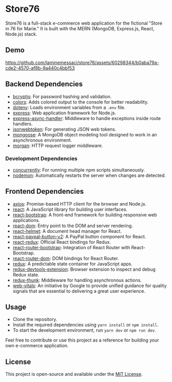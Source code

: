 # Store76

Store76 is a full-stack e-commerce web application for the fictional "Store in 76 for Marie." It is built with the MERN (MongoDB, Express.js, React, Node.js) stack.
## Demo 
https://github.com/laminemessaci/store76/assets/60298344/b0aba79a-cde2-4570-af8b-9a440c4bbf53

## Backend Dependencies
- [bcryptjs](https://www.npmjs.com/package/bcryptjs): For password hashing and validation.
- [colors](https://www.npmjs.com/package/colors): Adds colored output to the console for better readability.
- [dotenv](https://www.npmjs.com/package/dotenv): Loads environment variables from a `.env` file.
- [express](https://expressjs.com/): Web application framework for Node.js.
- [express-async-handler](https://www.npmjs.com/package/express-async-handler): Middleware to handle exceptions inside route handlers.
- [jsonwebtoken](https://www.npmjs.com/package/jsonwebtoken): For generating JSON web tokens.
- [mongoose](https://mongoosejs.com/): A MongoDB object modeling tool designed to work in an asynchronous environment.
- [morgan](https://www.npmjs.com/package/morgan): HTTP request logger middleware.

### Development Dependencies
- [concurrently](https://www.npmjs.com/package/concurrently): For running multiple npm scripts simultaneously.
- [nodemon](https://www.npmjs.com/package/nodemon): Automatically restarts the server when changes are detected.

## Frontend Dependencies
- [axios](https://www.npmjs.com/package/axios): Promise-based HTTP client for the browser and Node.js.
- [react](https://reactjs.org/): A JavaScript library for building user interfaces.
- [react-bootstrap](https://react-bootstrap.github.io/): A front-end framework for building responsive web applications.
- [react-dom](https://reactjs.org/docs/react-dom.html): Entry point to the DOM and server rendering.
- [react-helmet](https://www.npmjs.com/package/react-helmet): A document head manager for React.
- [react-paypal-button-v2](https://www.npmjs.com/package/react-paypal-button-v2): A PayPal button component for React.
- [react-redux](https://react-redux.js.org/): Official React bindings for Redux.
- [react-router-bootstrap](https://react-bootstrap.github.io/components/navbar/): Integration of React Router with React-Bootstrap.
- [react-router-dom](https://reactrouter.com/web/guides/quick-start): DOM bindings for React Router.
- [redux](https://redux.js.org/): A predictable state container for JavaScript apps.
- [redux-devtools-extension](https://www.npmjs.com/package/redux-devtools-extension): Browser extension to inspect and debug Redux state.
- [redux-thunk](https://www.npmjs.com/package/redux-thunk): Middleware for handling asynchronous actions.
- [web-vitals](https://web.dev/vitals/): An initiative by Google to provide unified guidance for quality signals that are essential to delivering a great user experience.

## Usage
- Clone the repository.
- Install the required dependencies using `yarn install` or `npm install`.
- To start the development environment, run `yarn dev` or `npm run dev`.

Feel free to contribute or use this project as a reference for building your own e-commerce application.

## License
This project is open-source and available under the [MIT License](LICENSE).


